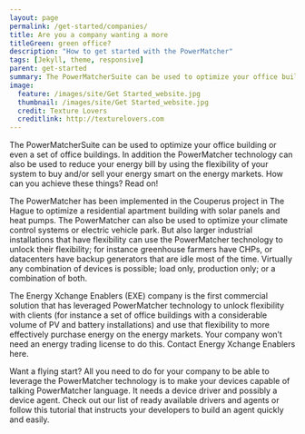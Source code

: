 ```yaml
---
layout: page
permalink: /get-started/companies/
title: Are you a company wanting a more
titleGreen: green office?
description: "How to get started with the PowerMatcher"
tags: [Jekyll, theme, responsive]
parent: get-started
summary: The PowerMatcherSuite can be used to optimize your office building or even a set of office buildings.
image:
  feature: /images/site/Get Started_website.jpg
  thumbnail: /images/site/Get Started_website.jpg
  credit: Texture Lovers
  creditlink: http://texturelovers.com
---
```


The PowerMatcherSuite can be used to optimize your office building or even a set of office buildings. In addition the PowerMatcher technology can also be used to reduce your energy bill by using the flexibility of your system to buy and/or sell your energy smart on the energy markets. How can you achieve these things? Read on!

The PowerMatcher has been implemented in the Couperus project in The Hague to optimize a residential apartment building with solar panels and heat pumps. The PowerMatcher can also be used to optimize your climate control systems or electric vehicle park. But also larger industrial installations that have flexibility  can use the PowerMatcher technology to unlock their flexibility; for instance greenhouse farmers have CHPs, or datacenters have backup generators that are idle most of the time. Virtually any combination of devices is possible; load only, production only; or a combination of both.

The Energy Xchange Enablers (EXE) company is the first commercial solution that has leveraged PowerMatcher technology to unlock flexibility with clients (for instance a set of office buildings with a considerable volume of PV and battery installations) and use that flexibility to more effectively purchase energy on the energy markets. Your company won’t need an energy trading license to do this. Contact Energy Xchange Enablers here.

Want a flying start? All you need to do for your company to be able to leverage the PowerMatcher technology is to make your devices capable of talking PowerMatcher language. It needs a device driver and possibly a device agent. Check out our list of ready available drivers and agents or follow this tutorial that instructs your developers to build an agent quickly and easily.
